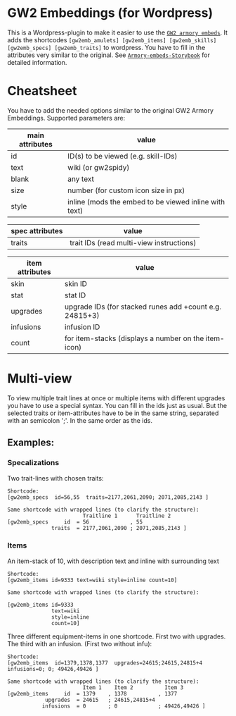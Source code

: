 # GW2 Embeddings (for Wordpress)


This is a Wordpress-plugin to make it easier to use the [`GW2 armory embeds`](https://github.com/madou/armory-embeds).
It adds the shortcodes `[gw2emb_amulets] [gw2emb_items] [gw2emb_skills] [gw2emb_specs] [gw2emb_traits]` to wordpress.
You have to fill in the attributes very similar to the original. See [`Armory-embeds-Storybook`](https://madou.github.io/armory-embeds) for detailed information.


# Cheatsheet

You have to add the needed options similar to the original GW2 Armory Embeddings.
Supported parameters are:

main attributes | value 
------------    |------------  
id              |  ID(s) to be viewed (e.g. skill-IDs)  
text            |  wiki (or gw2spidy)  
blank           |  any text 
size            |  number (for custom icon size in px) 
style           |  inline (mods the embed to be viewed inline with text)  

spec attributes |  value 
------------    |------------  
traits          |  trait IDs (read multi-view instructions) 

item attributes | value    
------------    |------------     
skin            |  skin ID   
stat            |  stat ID   
upgrades        |  upgrade IDs (for stacked runes add +count e.g. 24815+3) 
infusions       |  infusion ID 
count           |  for item-stacks (displays a number on the item-icon)



# Multi-view

To view multiple trait lines at once or multiple items with different upgrades you have to use a special syntax.
You can fill in the ids just as usual. But the selected traits or item-attributes have to be in the same string, separated with an semicolon ';'. In the same order as the ids.

## Examples:

### Specalizations

Two trait-lines with chosen traits:
```
Shortcode:
[gw2emb_specs  id=56,55  traits=2177,2061,2090; 2071,2085,2143 ]

Same shortcode with wrapped lines (to clarify the structure):
                        Traitline 1      Traitline 2
[gw2emb_specs     id  = 56             , 55
              traits  = 2177,2061,2090 ; 2071,2085,2143 ]
```

### Items
An item-stack of 10, with description text and inline with surrounding text
```
Shortcode:
[gw2emb_items id=9333 text=wiki style=inline count=10]

Same shortcode with wrapped lines (to clarify the structure):

[gw2emb_items id=9333 
              text=wiki 
              style=inline 
              count=10]
```

Three different equipment-items in one shortcode. First two with upgrades. The third with an infusion. (First two without infu):
```
Shortcode:
[gw2emb_items  id=1379,1378,1377  upgrades=24615;24615,24815+4  infusions=0; 0; 49426,49426 ]

Same shortcode with wrapped lines (to clarify the structure):
                        Item 1    Item 2          Item 3
[gw2emb_items     id  = 1379    , 1378          , 1377
            upgrades  = 24615   ; 24615,24815+4
           infusions  = 0       ; 0             ; 49426,49426 ]
```
